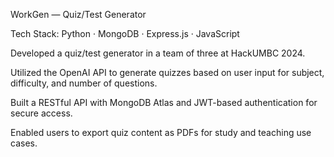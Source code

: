 WorkGen — Quiz/Test Generator

Tech Stack: Python · MongoDB · Express.js · JavaScript

Developed a quiz/test generator in a team of three at HackUMBC 2024.

Utilized the OpenAI API to generate quizzes based on user input for subject, difficulty, and number of questions.

Built a RESTful API with MongoDB Atlas and JWT-based authentication for secure access.

Enabled users to export quiz content as PDFs for study and teaching use cases.
